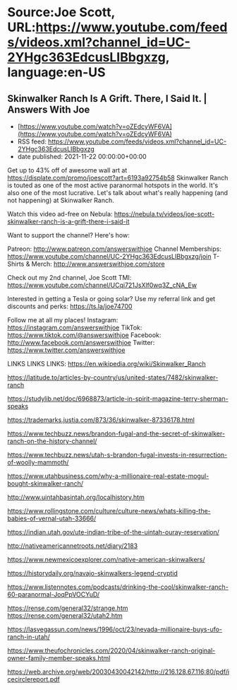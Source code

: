 # Source:Joe Scott, URL:https://www.youtube.com/feeds/videos.xml?channel_id=UC-2YHgc363EdcusLIBbgxzg, language:en-US

## Skinwalker Ranch Is A Grift. There, I Said It. | Answers With Joe
 - [https://www.youtube.com/watch?v=oZEdcyWF6VA](https://www.youtube.com/watch?v=oZEdcyWF6VA)
 - RSS feed: https://www.youtube.com/feeds/videos.xml?channel_id=UC-2YHgc363EdcusLIBbgxzg
 - date published: 2021-11-22 00:00:00+00:00

Get up to 43% off of awesome wall art at https://displate.com/promo/joescott?art=6193a92754b58
Skinwalker Ranch is touted as one of the most active paranormal hotspots in the world. It's also one of the most lucrative. Let's talk about what's really happening (and not happening) at Skinwalker Ranch.

Watch this video ad-free on Nebula: https://nebula.tv/videos/joe-scott-skinwalker-ranch-is-a-grift-there-i-said-it

Want to support the channel? Here's how:

Patreon: http://www.patreon.com/answerswithjoe
Channel Memberships: https://www.youtube.com/channel/UC-2YHgc363EdcusLIBbgxzg/join
T-Shirts & Merch: http://www.answerswithjoe.com/store

Check out my 2nd channel, Joe Scott TMI:
https://www.youtube.com/channel/UCqi721JsXlf0wq3Z_cNA_Ew

Interested in getting a Tesla or going solar? Use my referral link and get discounts and perks:
https://ts.la/joe74700

Follow me at all my places!
Instagram: https://instagram.com/answerswithjoe
TikTok: https://www.tiktok.com/@answerswithjoe
Facebook: http://www.facebook.com/answerswithjoe
Twitter: https://www.twitter.com/answerswithjoe

LINKS LINKS LINKS:
https://en.wikipedia.org/wiki/Skinwalker_Ranch

https://latitude.to/articles-by-country/us/united-states/7482/skinwalker-ranch

https://studylib.net/doc/6968873/article-in-spirit-magazine-terry-sherman-speaks

https://trademarks.justia.com/873/36/skinwalker-87336178.html

https://www.techbuzz.news/brandon-fugal-and-the-secret-of-skinwalker-ranch-on-the-history-channel/

https://www.techbuzz.news/utah-s-brandon-fugal-invests-in-resurrection-of-woolly-mammoth/

https://www.utahbusiness.com/why-a-millionaire-real-estate-mogul-bought-skinwalker-ranch/

http://www.uintahbasintah.org/localhistory.htm

https://www.rollingstone.com/culture/culture-news/whats-killing-the-babies-of-vernal-utah-33666/

https://indian.utah.gov/ute-indian-tribe-of-the-uintah-ouray-reservation/

http://nativeamericannetroots.net/diary/2183

https://www.newmexicoexplorer.com/native-american-skinwalkers/

https://historydaily.org/navajo-skinwalkers-legend-cryptid

https://www.listennotes.com/podcasts/drinking-the-cool/skinwalker-ranch-60-paranormal-JoqPpVOCYuD/

https://rense.com/general32/strange.htm
https://rense.com/general32/utah2.htm

https://lasvegassun.com/news/1996/oct/23/nevada-millionaire-buys-ufo-ranch-in-utah/

https://www.theufochronicles.com/2020/04/skinwalker-ranch-original-owner-family-member-speaks.html

https://web.archive.org/web/20030430042142/http://216.128.67.116:80/pdf/icecirclereport.pdf

